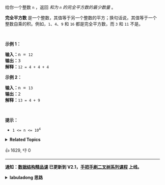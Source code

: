 <p>给你一个整数 <code>n</code> ，返回 <em>和为 <code>n</code> 的完全平方数的最少数量</em> 。</p>

<p><strong>完全平方数</strong> 是一个整数，其值等于另一个整数的平方；换句话说，其值等于一个整数自乘的积。例如，<code>1</code>、<code>4</code>、<code>9</code> 和 <code>16</code> 都是完全平方数，而 <code>3</code> 和 <code>11</code> 不是。</p>

<p>&nbsp;</p>

<p><strong>示例&nbsp;1：</strong></p>

<pre>
<strong>输入：</strong>n = <span><code>12</code></span>
<strong>输出：</strong>3 
<strong>解释：</strong><span><code>12 = 4 + 4 + 4</code></span></pre>

<p><strong>示例 2：</strong></p>

<pre>
<strong>输入：</strong>n = <span><code>13</code></span>
<strong>输出：</strong>2
<strong>解释：</strong><span><code>13 = 4 + 9</code></span></pre>

&nbsp;

<p><strong>提示：</strong></p>

<ul> 
 <li><code>1 &lt;= n &lt;= 10<sup>4</sup></code></li> 
</ul>

<details><summary><strong>Related Topics</strong></summary>广度优先搜索 | 数学 | 动态规划</details><br>

<div>👍 1629, 👎 0</div>

<div id="labuladong"><hr>

**通知：[数据结构精品课](https://aep.h5.xeknow.com/s/1XJHEO) 已更新到 V2.1，[手把手刷二叉树系列课程](https://aep.xet.tech/s/3YGcq3) 上线。**

<details><summary><strong>labuladong 思路</strong></summary>

## 基本思路

这道题有一些比较有技巧性的数学方法，我这里不探讨数学，就用通用的动态规划思路解决：

题目问和为 `n` 的平方数的最小数量，那么我可以根据和为 `n-1x1, n-2*2, n-3x3...` 的平方数的最小数量推导出来。

这个思路就是状态转移方程，具体看代码，复杂度 `O(N*sqrt(N))`，也是不错的。

**标签：[动态规划](https://mp.weixin.qq.com/mp/appmsgalbum?__biz=MzAxODQxMDM0Mw==&action=getalbum&album_id=1318881141113536512)，[数学](https://mp.weixin.qq.com/mp/appmsgalbum?__biz=MzAxODQxMDM0Mw==&action=getalbum&album_id=2122023604245659649)**

## 解法代码

```java
class Solution {
    public int numSquares(int n) {
        // 定义：和为 i 的平方数的最小数量是 dp[i]
        int[] dp = new int[n + 1];
        // base case
        dp[0] = 0;
        // 状态转移方程
        for (int i = 1; i <= n; i++) {
            for (int j = 1; j * j <= i; j++) {
                // i - j * j 只要再加一个平方数 j * j 即可凑出 i
                dp[i] = min(dp[i], dp[i - j * j] + 1);
            }
        }
        return dp[n];
    }
}
```

</details>
</div>



